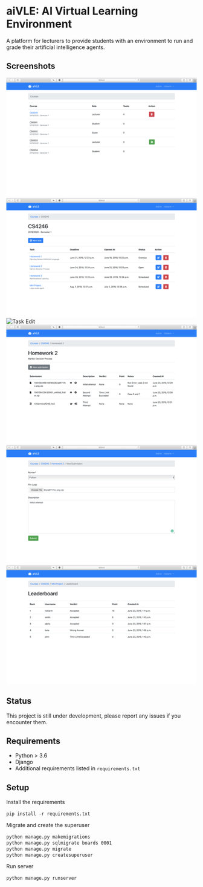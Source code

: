 # aiVLE: AI Virtual Learning Environment

A platform for lecturers to provide students with an environment to run and grade their artificial intelligence agents.

## Screenshots

![Courses](/assets/courses.png?raw=true "Courses")
![Tasks](/assets/tasks.png?raw=true "Tasks")
![Task Edit](/assets/task_edit.jpg?raw=true "Task Edit")
![Submissions](/assets/submissions.png?raw=true "Submissions")
![Submission](/assets/submission.png?raw=true "Submission")
![Leaderboard](/assets/leaderboard.png?raw=true "Leaderboard")

## Status

This project is still under development, please report any issues if you encounter them.

## Requirements

 * Python > 3.6
 * Django
 * Additional requirements listed in `requirements.txt`

## Setup

Install the requirements
```
pip install -r requirements.txt
```

Migrate and create the superuser
```
python manage.py makemigrations
python manage.py sqlmigrate boards 0001
python manage.py migrate
python manage.py createsuperuser
```

Run server
```
python manage.py runserver
```